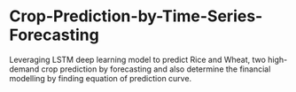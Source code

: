 # Crop-Prediction-by-Time-Series-Forecasting
Leveraging LSTM deep learning model to predict Rice and Wheat, two high-demand crop prediction by forecasting and also determine the financial modelling by finding equation of prediction curve.

